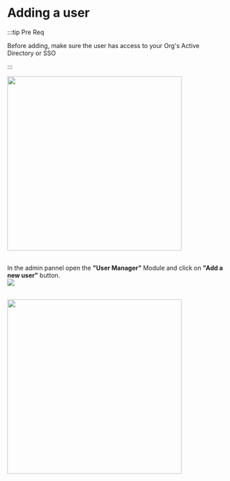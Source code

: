 # Adding a user
:::tip Pre Req

Before adding, make sure the user has access to your Org's Active Directory or SSO

:::

<img src="/daikon/img/AdminGuide/UserMgmt/AdminPanel.png" width="400"/>
<br />
<br />

In the admin pannel open the **"User Manager"** Module and click on **"Add a new user"** button.
<br />
<img src="/daikon/img/AdminGuide/UserMgmt/AddUserButton.png" />
<br />
<br />

<img src="/daikon/img/AdminGuide/UserMgmt/AddUserForm.png" width="400" />
<br />
<br />